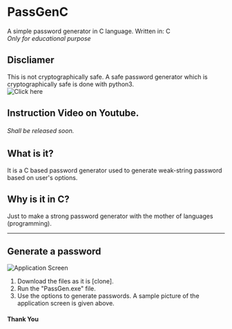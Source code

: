 # PassGenC
A simple password generator in C language.
Written in: C<br>
*Only for educational purpose*
## Discliamer
This is not cryptographically safe. A safe password generator which is cryptographically safe is done with python3.<br>
![Click here](https://www.github.com/abhishek-aar/)
## Instruction Video on Youtube.
###### Shall be released soon.

## What is it?
It is a C based password generator used to generate weak-string password based on user's options.
## Why is it in C?
Just to make a strong password generator with the mother of languages (programming). 

----

## Generate a password
![Application Screen](https://raw.githubusercontent.com/arg-z/PassGenC/master/images/passgen%201.PNG)
1. Download the files as it is [clone].
2. Run the "PassGen.exe" file.
3. Use the options to generate passwords. A sample picture of the application screen is given above.<br>
#### Thank You
